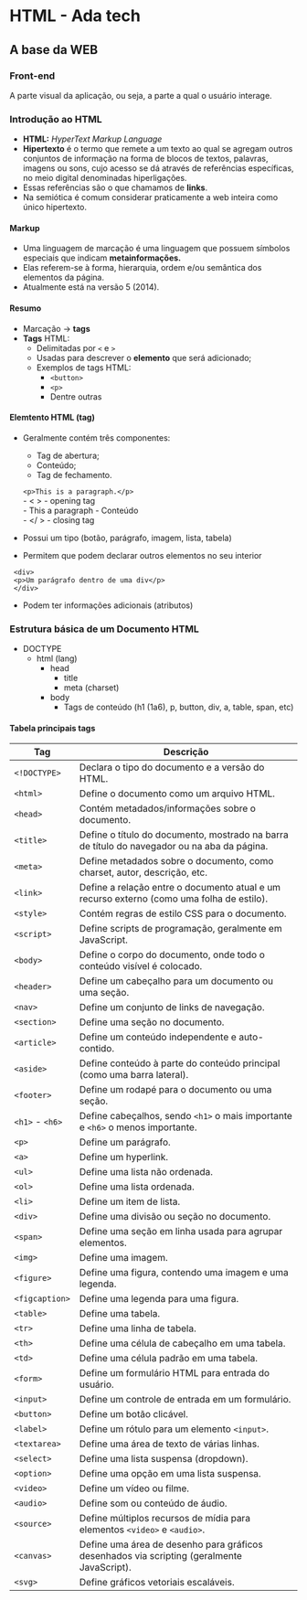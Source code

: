 # HTML - Ada tech

## A base da WEB

### Front-end
A parte visual da aplicação, ou seja, a parte a qual o usuário interage.

### Introdução ao HTML
- **HTML:** *HyperText Markup Language*
- **Hipertexto** é o termo que remete a um texto ao qual se agregam outros conjuntos de informação na forma de blocos de textos, palavras, imagens ou sons, cujo acesso se dá através de referências específicas, no meio digital denominadas hiperligações.
- Essas referências são o que chamamos de **links**.
- Na semiótica é comum considerar praticamente a web inteira como único hipertexto.

#### Markup
- Uma linguagem de marcação é uma linguagem que possuem símbolos especiais que indicam **metainformações.**
- Elas referem-se à forma, hierarquia, ordem e/ou semântica dos elementos da página.
- Atualmente está na versão 5 (2014).

#### Resumo
- Marcação -> **tags**
- **Tags** HTML:
    - Delimitadas por `<` e `>`
    - Usadas para descrever o **elemento** que será adicionado;
    - Exemplos de tags HTML:
        - `<button>`
        - `<p>`
        - Dentre outras

#### Elemtento HTML (tag)
- Geralmente contém três componentes:
    - Tag de abertura;
    - Conteúdo;
    - Tag de fechamento.

    `<p>This is a paragraph.</p>`\
        - < > - opening tag\
        - This a paragraph - Conteúdo\
        - </ > - closing tag

- Possui um tipo (botão, parágrafo, imagem, lista, tabela)
- Permitem que podem declarar outros elementos no seu interior

```
 <div>
 <p>Um parágrafo dentro de uma div</p>
 </div>
```

- Podem ter informações adicionais (atributos)

### Estrutura básica de um Documento HTML

- DOCTYPE
    - html (lang)
        - head
            - title
            - meta (charset)
        - body
            - Tags de conteúdo (h1 (1a6), p, button, div, a, table, span, etc)

####  Tabela principais tags
| Tag            | Descrição                                                                                      |
|----------------|------------------------------------------------------------------------------------------------|
| `<!DOCTYPE>`   | Declara o tipo do documento e a versão do HTML.                                                |
| `<html>`       | Define o documento como um arquivo HTML.                                                       |
| `<head>`       | Contém metadados/informações sobre o documento.                                                |
| `<title>`      | Define o título do documento, mostrado na barra de título do navegador ou na aba da página.    |
| `<meta>`       | Define metadados sobre o documento, como charset, autor, descrição, etc.                       |
| `<link>`       | Define a relação entre o documento atual e um recurso externo (como uma folha de estilo).      |
| `<style>`      | Contém regras de estilo CSS para o documento.                                                  |
| `<script>`     | Define scripts de programação, geralmente em JavaScript.                                        |
| `<body>`       | Define o corpo do documento, onde todo o conteúdo visível é colocado.                          |
| `<header>`     | Define um cabeçalho para um documento ou uma seção.                                             |
| `<nav>`        | Define um conjunto de links de navegação.                                                      |
| `<section>`    | Define uma seção no documento.                                                                 |
| `<article>`    | Define um conteúdo independente e auto-contido.                                                |
| `<aside>`      | Define conteúdo à parte do conteúdo principal (como uma barra lateral).                        |
| `<footer>`     | Define um rodapé para o documento ou uma seção.                                                |
| `<h1>` - `<h6>`| Define cabeçalhos, sendo `<h1>` o mais importante e `<h6>` o menos importante.                 |
| `<p>`          | Define um parágrafo.                                                                           |
| `<a>`          | Define um hyperlink.                                                                           |
| `<ul>`         | Define uma lista não ordenada.                                                                 |
| `<ol>`         | Define uma lista ordenada.                                                                     |
| `<li>`         | Define um item de lista.                                                                       |
| `<div>`        | Define uma divisão ou seção no documento.                                                      |
| `<span>`       | Define uma seção em linha usada para agrupar elementos.                                         |
| `<img>`        | Define uma imagem.                                                                             |
| `<figure>`     | Define uma figura, contendo uma imagem e uma legenda.                                           |
| `<figcaption>` | Define uma legenda para uma figura.                                                            |
| `<table>`      | Define uma tabela.                                                                             |
| `<tr>`         | Define uma linha de tabela.                                                                    |
| `<th>`         | Define uma célula de cabeçalho em uma tabela.                                                  |
| `<td>`         | Define uma célula padrão em uma tabela.                                                        |
| `<form>`       | Define um formulário HTML para entrada do usuário.                                             |
| `<input>`      | Define um controle de entrada em um formulário.                                                |
| `<button>`     | Define um botão clicável.                                                                      |
| `<label>`      | Define um rótulo para um elemento `<input>`.                                                   |
| `<textarea>`   | Define uma área de texto de várias linhas.                                                     |
| `<select>`     | Define uma lista suspensa (dropdown).                                                          |
| `<option>`     | Define uma opção em uma lista suspensa.                                                        |
| `<video>`      | Define um vídeo ou filme.                                                                      |
| `<audio>`      | Define som ou conteúdo de áudio.                                                               |
| `<source>`     | Define múltiplos recursos de mídia para elementos `<video>` e `<audio>`.                       |
| `<canvas>`     | Define uma área de desenho para gráficos desenhados via scripting (geralmente JavaScript).      |
| `<svg>`        | Define gráficos vetoriais escaláveis.                                                          |

